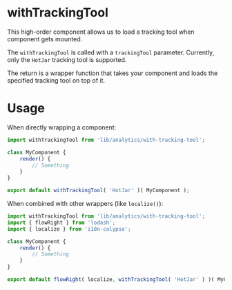 # withTrackingTool

This high-order component allows us to load a tracking tool when component gets mounted.

The `withTrackingTool` is called with a `trackingTool` parameter. Currently, only the `HotJar` tracking tool is supported.

The return is a wrapper function that takes your component and loads the specified tracking tool on top of it.

# Usage

When directly wrapping a component:

```js
import withTrackingTool from 'lib/analytics/with-tracking-tool';

class MyComponent {
	render() {
		// Something
	}
}

export default withTrackingTool( 'HotJar' )( MyComponent );
```

When combined with other wrappers (like `localize()`):

```js
import withTrackingTool from 'lib/analytics/with-tracking-tool';
import { flowRight } from 'lodash';
import { localize } from 'i18n-calypso';

class MyComponent {
	render() {
		// Something
	}
}

export default flowRight( localize, withTrackingTool( 'HotJar' ) )( MyComponent );
```
